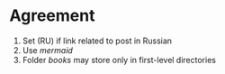 # Agreement
1. Set (RU) if link related to post in Russian
2. Use *mermaid*
3. Folder *books* may store only in first-level directories